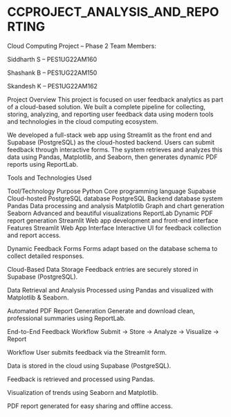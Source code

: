 # CCPROJECT_ANALYSIS_AND_REPORTING


Cloud Computing Project – Phase 2
Team Members:

Siddharth S – PES1UG22AM160

Shashank B – PES1UG22AM150

Skandesh K – PES1UG22AM162



Project Overview
This project is focused on user feedback analytics as part of a cloud-based solution. We built a complete pipeline for collecting, storing, analyzing, and reporting user feedback data using modern tools and technologies in the cloud computing ecosystem.

We developed a full-stack web app using Streamlit as the front end and Supabase (PostgreSQL) as the cloud-hosted backend. Users can submit feedback through interactive forms. The system retrieves and analyzes this data using Pandas, Matplotlib, and Seaborn, then generates dynamic PDF reports using ReportLab.

Tools and Technologies Used

Tool/Technology	Purpose
Python	Core programming language
Supabase	Cloud-hosted PostgreSQL database
PostgreSQL	Backend database system
Pandas	Data processing and analysis
Matplotlib	Graph and chart generation
Seaborn	Advanced and beautiful visualizations
ReportLab	Dynamic PDF report generation
Streamlit	Web app development and front-end interface
Features
Streamlit Web App Interface
Interactive UI for feedback collection and report access.

Dynamic Feedback Forms
Forms adapt based on the database schema to collect detailed responses.

  Cloud-Based Data Storage
Feedback entries are securely stored in Supabase (PostgreSQL).

  Data Retrieval and Analysis
Processed using Pandas and visualized with Matplotlib & Seaborn.

  Automated PDF Report Generation
Generate and download clean, professional summaries using ReportLab.

  End-to-End Feedback Workflow
Submit → Store → Analyze → Visualize → Report

  Workflow
User submits feedback via the Streamlit form.

Data is stored in the cloud using Supabase (PostgreSQL).

Feedback is retrieved and processed using Pandas.

Visualization of trends using Seaborn and Matplotlib.

PDF report generated for easy sharing and offline access.

